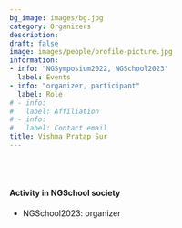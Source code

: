 ```yaml
---
bg_image: images/bg.jpg
category: Organizers
description: 
draft: false
image: images/people/profile-picture.jpg
information:
- info: "NGSymposium2022, NGSchool2023"
  label: Events
- info: "organizer, participant"
  label: Role
# - info: 
#   label: Affiliation
# - info: 
#   label: Contact email
title: Vishma Pratap Sur
---
```


<br>&nbsp;
<br>

#### Activity in NGSchool society
* NGSchool2023: organizer
